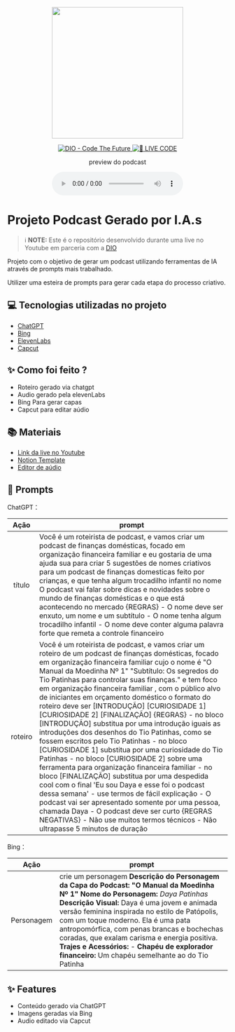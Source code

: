<p align="center">
<img 
    src="https://github.com/Dayanneportugal/prompts-for-podcast-generate-by-ia/blob/main/PERSONAGEM%20DAYA.jpg"
    width="300"
/>
</p>

<p align="center">
<a href="https://dio.me/">
    <img 
        src="https://img.shields.io/badge/DIO-Code_The_Future-28DA77?logo=youtube" 
        alt="DIO - Code The Future">
</a>
<a href="https://dio.me/">
<img 
    src="https://img.shields.io/badge/🔴_LIVE_CODE-FF5E72" 
    alt="🔴 LIVE CODE">
</a>
</p>

<p align="center">
    preview do podcast
</p>

<div align="center">
    <audio src="output/podcast_editado.MP3" controls title="Podcast editado"></audio>
</div>

# Projeto Podcast Gerado por I.A.s


 > ℹ️ **NOTE:** Este é o repositório desenvolvido durante uma live no Youtube em parceria com a [DIO](https://dio.me)

Projeto com o objetivo de gerar um podcast utilizando ferramentas de IA através de prompts mais trabalhado.

Utilizer uma esteira de prompts para gerar cada etapa do processo criativo.

## 💻 Tecnologias utilizadas no projeto

- [ChatGPT](https://chat.openai.com/) 
- [Bing](https://www.midjourney.com/app/)
- [ElevenLabs](https://beta.elevenlabs.io/)
- [Capcut](https://www.bing.com/?FORM=GENBHP)

## ✨ Como foi feito ?

- Roteiro gerado via chatgpt
- Audio gerado pela elevenLabs
- Bing Para gerar capas
- Capcut para editar aúdio 

## 📚 Materiais

- [Link da live no Youtube](https://www.youtube.com)
- [Notion Template](https://helpful-jump-17b.notion.site/PAS-Podcast-AI-Studio-210489e15d7a4a73b743bb159e45d06f?pvs=4)
- [Editor de aúdio](https://www.capcut.com/editor?from_page=landing_page&__action_from=picture_V%C3%ADdeos%20profissionais%20em%20minutos,%20n%C3%A3o%20em%20horas.)


## 🧠 Prompts

ChatGPT：

|   Ação   | prompt                                                                                                                                                                                                                                                                         |
| :------: | ------------------------------------------------------------------------------------------------------------------------------------------------------------------------------------------------------------------------------------------------------------------------------ |
|  título  | Você é um roteirista de podcast, e vamos criar um podcast de finanças domésticas, focado em organização financeira familiar e eu gostaria de uma ajuda sua para criar 5 sugestões de nomes criativos para um podcast de finanças domesticas feito por crianças, e que tenha algum trocadilho infantil no nome O podcast vai falar sobre dicas e novidades sobre o mundo de finanças domésticas e o que está acontecendo no mercado {REGRAS} - O nome deve ser enxuto, um nome e um subtítulo - O nome tenha algum trocadilho infantil - O nome deve conter alguma palavra forte que remeta a controle financeiro                                                     |
|  roteiro  | Você é um roteirista de podcast, e vamos criar um  roteiro de um podcast de finanças domésticas, focado em organização financeira familiar cujo o nome é "O Manual da Moedinha Nº 1" "Subtítulo: Os segredos do Tio Patinhas para controlar suas finanças." e tem foco em organização financeira familiar ,  com o público alvo de iniciantes em orçamento doméstico o formato do roteiro deve ser [INTRODUÇÃO] [CURIOSIDADE 1] [CURIOSIDADE 2] [FINALIZAÇÃO] {REGRAS} - no bloco [INTRODUÇÃO] substitua por uma introdução iguais as introduções dos desenhos do Tio Patinhas, como se fossem escritos pelo Tio Patinhas - no bloco [CURIOSIDADE 1] substitua por uma curiosidade do Tio Patinhas - no bloco [CURIOSIDADE 2] sobre uma ferramenta para organização financeira familiar - no bloco [FINALIZAÇÃO] substitua por uma despedida cool com o final 'Eu sou Daya e esse foi o podcast dessa semana' - use termos de fácil explicação - O podcast vai ser apresentado somente por uma pessoa, chamada Daya - O podcast deve ser curto {REGRAS NEGATIVAS} - Não use muitos termos técnicos - Não ultrapasse 5 minutos de duração |

Bing：

|  Ação  | prompt                                                                                 |
| :----: | -------------------------------------------------------------------------------------- |
|Personagem | crie um personagem **Descrição do Personagem da Capa do Podcast: "O Manual da Moedinha Nº 1"**    **Nome do Personagem:** *Daya Patinhas*    **Descrição Visual:**   Daya é uma jovem e animada versão feminina inspirada no estilo de Patópolis, com um toque moderno. Ela é uma pata antropomórfica, com penas brancas e bochechas coradas, que exalam carisma e energia positiva.    **Trajes e Acessórios:**   - **Chapéu de explorador financeiro:** Um chapéu semelhante ao do Tio Patinha|

## ✨ Features

- Conteúdo gerado via ChatGPT
- Imagens geradas via Bing
- Audio editado via Capcut
